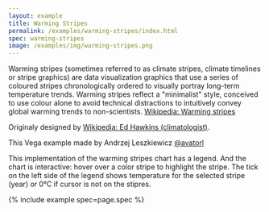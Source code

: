 ```yaml
---
layout: example
title: Warming Stripes
permalink: /examples/warming-stripes/index.html
spec: warming-stripes
image: /examples/img/warming-stripes.png
---
```


Warming stripes (sometimes referred to as climate stripes, climate timelines or stripe graphics) are data visualization graphics 
that use a series of coloured stripes chronologically ordered to visually portray long-term temperature trends.
Warming stripes reflect a "minimalist" style, conceived to use colour alone to avoid technical distractions 
to intuitively convey global warming trends to non-scientists. [Wikipedia: Warming stripes](https://en.wikipedia.org/wiki/Warming_stripes)

Originaly designed by [Wikipedia: Ed Hawkins (climatologist)](https://en.wikipedia.org/wiki/Ed_Hawkins_(climatologist)).

This Vega example made by Andrzej Leszkiewicz [@avatorl](https://github.com/avatorl)

This implementation of the warming stripes chart has a legend. And the chart is interactive: hover over a color stripe to highlight the stripe.
The tick on the left side of the legend shows temperature for the selected stripe (year) or 0°C if cursor is not on the stipres.

{% include example spec=page.spec %}
